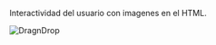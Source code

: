 Interactividad del usuario con imagenes en el HTML.

![DragnDrop](https://github.com/ezomoza/Drag-N-Drop/assets/114027093/553043da-d124-4148-b20f-0fd2ccb6463f)
